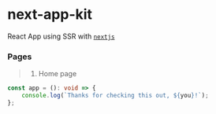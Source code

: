 # next-app-kit
React App using SSR with [`nextjs`](https://github.com/vercel/next.js/)

### Pages
> 1. Home page 

```ts
const app = (): void => {
    console.log(`Thanks for checking this out, ${you}!`);
};
```

